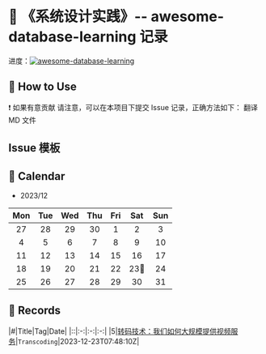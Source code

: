 # 📝 《系统设计实践》-- awesome-database-learning 记录

进度：[![awesome-database-learning](https://img.shields.io/github/issues/sumulige/system-design-resources?style=flat&label=%F0%9F%8C%B8%20awesome-database-learning%20Record&labelColor=%20%236DB9EF&color=%23FF90BC&link=https%3A%2F%2Fgithub.com%2Fsumulige%2Fsystem-design-resources)](https://github.com/sumulige/huawei-od)

## 🎄 How to Use

❗ 如果有意贡献 请注意，可以在本项目下提交 Issue 记录，正确方法如下：
翻译 MD 文件

## Issue 模板

## 🎯 Calendar



* 2023/12

|Mon|Tue|Wed|Thu|Fri|Sat|Sun|
|:-:|:-:|:-:|:-:|:-:|:-:|:-:|
|27|28|29|30|1|2|3|
|4|5|6|7|8|9|10|
|11|12|13|14|15|16|17|
|18|19|20|21|22|23🌟|24|
|25|26|27|28|29|30|31|


## 🍃 Records

|#|Title|Tag|Date|
|::|:-:|:-:|:-:|
|5|[转码技术：我们如何大规模提供视频服务](https://github.com/sumulige/system-design-resources/issues/5)|`Transcoding`|2023-12-23T07:48:10Z|



